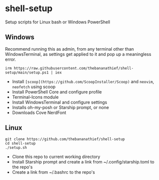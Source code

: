 # shell-setup
Setup scripts for Linux bash or Windows PowerShell

## Windows
Recommend running this as admin, from any terminal other than WindowsTerminal, as settings get applied to it and pop up a meaningless error.
```
irm https://raw.githubusercontent.com/thebananathief/shell-setup/main/setup.ps1 | iex
```
- Install `[scoop](https://github.com/ScoopInstaller/Scoop)` and `neovim`, `neofetch` using scoop
- Install PowerShell Core and configure profile
- Terminal-Icons module
- Install WindowsTerminal and configure settings
- Installs oh-my-posh or Starship prompt, or none
- Downloads Cove NerdFont

## Linux
```
git clone https://github.com/thebananathief/shell-setup
cd shell-setup
./setup.sh
```
- Clone this repo to current working directory
- Install Starship prompt and create a link from ~/.config/starship.toml to the repo's
- Create a link from ~/.bashrc to the repo's